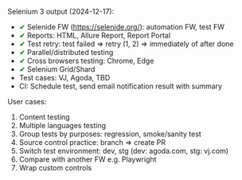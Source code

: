 Selenium 3 output (2024-12-17):
+ <span style="color:green;">✔</span> Selenide FW (https://selenide.org/): automation FW, test FW
+ <span style="color:green;">✔</span> Reports: HTML, Allure Report, Report Portal
+ <span style="color:green;">✔</span> Test retry: test failed => retry (1, 2) => immediately of after done
+ <span style="color:green;">✔</span> Parallel/distributed testing
+ <span style="color:green;">✔</span> Cross browsers testing: Chrome, Edge
+ <span style="color:green;">✔</span> Selenium Grid/Shard
+ Test cases: VJ, Agoda, TBD
+ CI: Schedule test, send email notification result with summary

User cases:
1. Content testing
2. Multiple languages testing
3. Group tests by purposes: regression, smoke/sanity test
4. Source control practice: branch => create PR
5. Switch test environment: dev, stg (dev: agoda.com, stg: vj.com)
6. Compare with another FW e.g. Playwright
7. Wrap custom controls